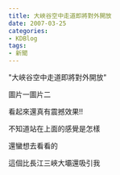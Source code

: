 ```yaml
---
title: 大峽谷空中走道即將對外開放
date: 2007-03-25
categories:
- KDBlog
tags:
- 新聞
---
```

"大峽谷空中走道即將對外開放"



圖片一圖片二

看起來還真有震撼效果!!

不知道站在上面的感覺是怎樣

還蠻想去看看的

這個比長江三峽大壩還吸引我

